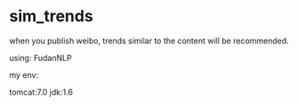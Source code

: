 sim_trends
==========

when you publish weibo, trends similar to the content will be recommended.

using: FudanNLP

my env:

tomcat:7.0
jdk:1.6
